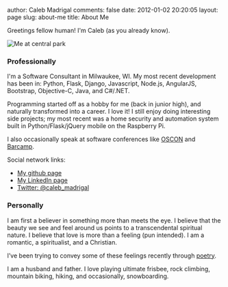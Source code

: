 author: Caleb Madrigal
comments: false
date: 2012-01-02 20:20:05
layout: page
slug: about-me
title: About Me

Greetings fellow human! I'm Caleb (as you already know). 

![Me at central park](/images/caleb_madrigal_in_woods_600px.jpg)

### Professionally

I'm a Software Consultant in Milwaukee, WI. My most recent development has been in: Python, Flask, Django, Javascript, Node.js, AngularJS, Bootstrap, Objective-C, Java, and C#/.NET.

Programming started off as a hobby for me (back in junior high), and naturally transformed into a career. I love it! I still enjoy doing interesting side projects; my most recent was a home security and automation system built in Python/Flask/jQuery mobile on the Raspberry Pi.

I also occasionally speak at software conferences like [OSCON](http://www.oscon.com/oscon2013/public/schedule/detail/28946) and [Barcamp](https://barcampmilwaukee.org/).

Social network links:

- [My github page](https://github.com/calebmadrigal)
- [My LinkedIn page](http://www.linkedin.com/pub/caleb-madrigal/40/489/2b8)
- [Twitter: @caleb_madrigal](https://twitter.com/caleb_madrigal)

### Personally

I am first a believer in something more than meets the eye. I believe that the beauty we see and feel around us points to a transcendental spiritual nature. I believe that love is more than a feeling (pun intended). I am a romantic, a spiritualist, and a Christian.

I’ve been trying to convey some of these feelings recently through [poetry](http://calebmadrigal.com/topics/poetry).

I am a husband and father. I love playing ultimate frisbee, rock climbing, mountain biking, hiking, and occasionally, snowboarding.

